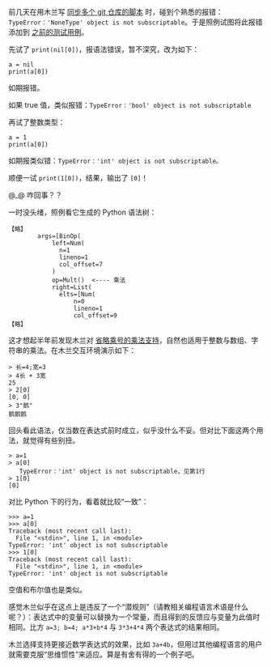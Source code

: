 前几天在用木兰写 [同步多个 git 仓库的脚本](https://gitee.com/zhishi/collection-of-chinese-blogs/blob/master/%E5%8E%9F%E5%9E%8B/git%E5%90%8C%E6%AD%A5.ul) 时，碰到个熟悉的报错： `TypeError：'NoneType' object is not subscriptable`。于是照例试图将此报错添加到 [之前的测试用例](https://zhuanlan.zhihu.com/p/351483957)。

先试了 `print(nil[0])`，报语法错误，暂不深究，改为如下：

```
a = nil
print(a[0])
```

如期报错。

如果 true 值，类似报错：`TypeError：'bool' object is not subscriptable`

再试了整数类型：

```
a = 1
print(a[0])
```

如期报类似错：`TypeError：'int' object is not subscriptable。`

顺便一试 `print(1[0])`，结果，输出了 `[0]`！

@_@ 咋回事？？

一时没头绪，照例看它生成的 Python 语法树：

```
【略】
        args=[BinOp(
            left=Num(
              n=1
              lineno=1
              col_offset=7
            )
            op=Mult()  <---- 乘法
            right=List(
              elts=[Num(
                  n=0
                  lineno=1
                  col_offset=9
【略】
```

这才想起半年前发现木兰对 [省略乘号的乘法支持](https://zhuanlan.zhihu.com/p/205190684)，自然也适用于整数与数组、字符串的乘法。在木兰交互环境演示如下：

```
> 长=4;宽=3
> 4长 + 3宽
25
> 2[0]
[0, 0]
> 3"鹅"
鹅鹅鹅 
```

回头看此语法，仅当数在表达式前时成立，似乎没什么不妥。但对比下面这两个用法，就觉得有些别扭。

```
> a=1
> a[0]
   TypeError：'int' object is not subscriptable，见第1行
> 1[0]
[0]
```

对比 Python 下的行为，看着就比较“一致”：

```
>>> a=1
>>> a[0]
Traceback (most recent call last):
  File "<stdin>", line 1, in <module>
TypeError: 'int' object is not subscriptable
>>> 1[0]
Traceback (most recent call last):
  File "<stdin>", line 1, in <module>
TypeError: 'int' object is not subscriptable 
```

空值和布尔值也是类似。

感觉木兰似乎在这点上是违反了一个“潜规则”（请教相关编程语言术语是什么呢？）：表达式中的变量可以替换为一个常量，而且得到的反馈应与变量为此值时相同。比方 `a=3; b=4; a*3+b*4` 与 `3*3+4*4` 两个表达式的结果相同。

木兰选择支持更接近数学表达式的效果，比如 `3a+4b`，但用过其他编程语言的用户就需要克服“思维惯性”来适应。算是有舍有得的一个例子吧。